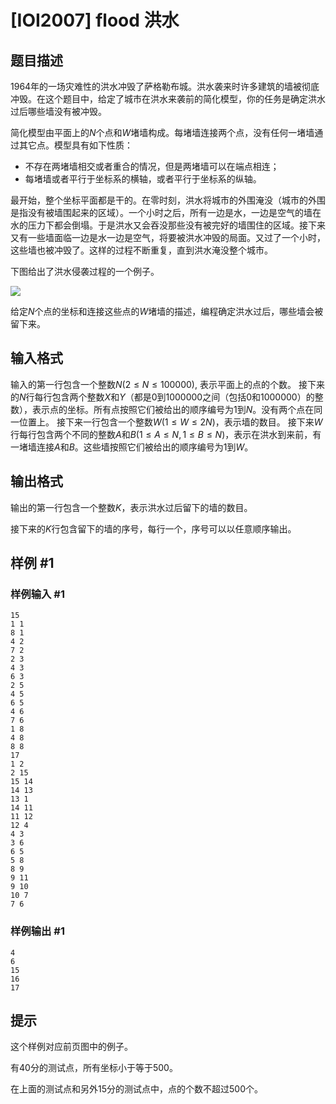 # [IOI2007] flood 洪水

## 题目描述

1964年的一场灾难性的洪水冲毁了萨格勒布城。洪水袭来时许多建筑的墙被彻底冲毁。在这个题目中，给定了城市在洪水来袭前的简化模型，你的任务是确定洪水过后哪些墙没有被冲毁。

简化模型由平面上的$N$个点和$W$堵墙构成。每堵墙连接两个点，没有任何一堵墙通过其它点。模型具有如下性质：

- 不存在两堵墙相交或者重合的情况，但是两堵墙可以在端点相连；
- 每堵墙或者平行于坐标系的横轴，或者平行于坐标系的纵轴。

最开始，整个坐标平面都是干的。在零时刻，洪水将城市的外围淹没（城市的外围是指没有被墙围起来的区域）。一个小时之后，所有一边是水，一边是空气的墙在水的压力下都会倒塌。于是洪水又会吞没那些没有被完好的墙围住的区域。接下来又有一些墙面临一边是水一边是空气，将要被洪水冲毁的局面。又过了一个小时，这些墙也被冲毁了。这样的过程不断重复，直到洪水淹没整个城市。

下图给出了洪水侵袭过程的一个例子。

![](https://cdn.luogu.com.cn/upload/pic/20664.png )

给定$N$个点的坐标和连接这些点的$W$堵墙的描述，编程确定洪水过后，哪些墙会被留下来。 

## 输入格式

输入的第一行包含一个整数$N(2 \leq N \leq 100 000)$, 表示平面上的点的个数。 接下来的$N$行每行包含两个整数$X$和$Y$（都是$0$到$1 000 000$之间（包括$0$和$1 000 000$）的整数），表示点的坐标。所有点按照它们被给出的顺序编号为$1$到$N$。没有两个点在同一位置上。 接下来一行包含一个整数$W(1 \leq W \leq 2N)$，表示墙的数目。 接下来$W$行每行包含两个不同的整数$A$和$B(1 \leq A \leq N, 1 \leq B \leq N)$，表示在洪水到来前，有一堵墙连接$A$和$B$。这些墙按照它们被给出的顺序编号为$1$到$W$。

## 输出格式

输出的第一行包含一个整数$K$，表示洪水过后留下的墙的数目。

接下来的$K$行包含留下的墙的序号，每行一个，序号可以以任意顺序输出。

## 样例 #1

### 样例输入 #1
```
15 
1 1 
8 1 
4 2 
7 2 
2 3 
4 3 
6 3 
2 5 
4 5 
6 5 
4 6 
7 6 
1 8 
4 8 
8 8 
17 
1 2 
2 15 
15 14 
14 13 
13 1 
14 11 
11 12 
12 4 
4 3 
3 6 
6 5 
5 8 
8 9 
9 11 
9 10 
10 7 
7 6
```

### 样例输出 #1

```
4 
6 
15 
16 
17
```

## 提示

这个样例对应前页图中的例子。

有40分的测试点，所有坐标小于等于$500$。

在上面的测试点和另外15分的测试点中，点的个数不超过$500$个。
